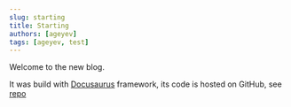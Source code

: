 ```yaml
---
slug: starting
title: Starting
authors: [ageyev]
tags: [ageyev, test]
---
```


Welcome to the new blog.

It was build with [Docusaurus](https://docusaurus.io) framework, its code is hosted on GitHub, see [repo](https://github.com/ageyev/ageyev.github.io/)
